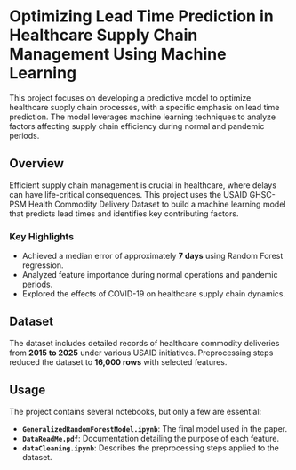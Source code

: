 # Optimizing Lead Time Prediction in Healthcare Supply Chain Management Using Machine Learning

This project focuses on developing a predictive model to optimize healthcare supply chain processes, with a specific emphasis on lead time prediction. The model leverages machine learning techniques to analyze factors affecting supply chain efficiency during normal and pandemic periods.

## Overview
Efficient supply chain management is crucial in healthcare, where delays can have life-critical consequences. This project uses the USAID GHSC-PSM Health Commodity Delivery Dataset to build a machine learning model that predicts lead times and identifies key contributing factors.

### Key Highlights
- Achieved a median error of approximately **7 days** using Random Forest regression.
- Analyzed feature importance during normal operations and pandemic periods.
- Explored the effects of COVID-19 on healthcare supply chain dynamics.

## Dataset
The dataset includes detailed records of healthcare commodity deliveries from **2015 to 2025** under various USAID initiatives. Preprocessing steps reduced the dataset to **16,000 rows** with selected features.

## Usage
The project contains several notebooks, but only a few are essential:

- **`GeneralizedRandomForestModel.ipynb`**: The final model used in the paper.
- **`DataReadMe.pdf`**: Documentation detailing the purpose of each feature.
- **`dataCleaning.ipynb`**: Describes the preprocessing steps applied to the dataset.
